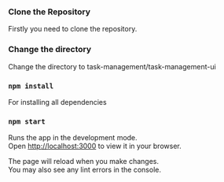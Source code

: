 

### Clone the Repository

Firstly you need to clone the repository.

### Change the directory 

Change the directory to task-management/task-management-ui

### `npm install`

For installing all dependencies

### `npm start`

Runs the app in the development mode.\
Open [http://localhost:3000](http://localhost:3000) to view it in your browser.

The page will reload when you make changes.\
You may also see any lint errors in the console.







